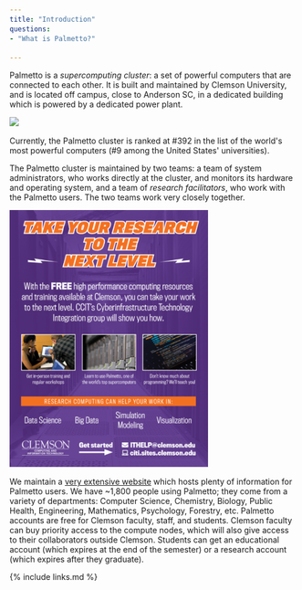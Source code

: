 ```yaml
---
title: "Introduction"
questions:
- "What is Palmetto?"

---
```

Palmetto is a *supercomputing cluster*: a set of powerful computers that are connected to each other. It is built and maintained by Clemson University, and is located off campus, close to Anderson SC, in a dedicated building which is powered by a dedicated power plant. 

<img src="https://www.palmetto.clemson.edu/palmetto/images/about/palmetto_front_view.png" style="height:350px">

Currently, the Palmetto cluster is ranked at #392 in the list of the world's most powerful computers (#9 among the United States' universities). 

The Palmetto cluster is maintained by two teams: a team of system administrators, who works directly at the cluster, and monitors its hardware and operating system, and a team of *research facilitators*, who work with the Palmetto users. The two teams work very closely together. 

<img src="../fig/citi_flyer.png" style="height:450px">

We maintain a [very extensive website]("https://www.palmetto.clemson.edu/palmetto/") which hosts plenty of information for Palmetto users. We have ~1,800 people using Palmetto; they come from a variety of departments: Computer Science, Chemistry, Biology, Public Health, Engineering, Mathematics, Psychology, Forestry, etc. Palmetto accounts are free for Clemson faculty, staff, and students. Clemson faculty can buy priority access to the compute nodes, which will also give access to their collaborators outside Clemson. Students can get an educational account (which expires at the end of the semester) or a research account (which expires after they graduate). 

{% include links.md %}

